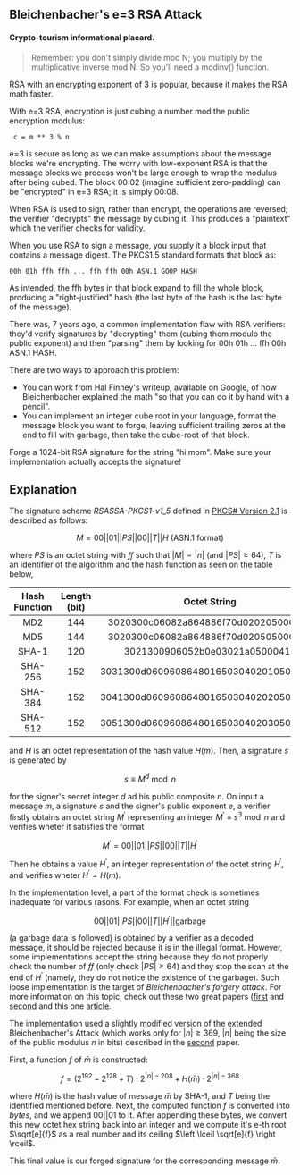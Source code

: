 ## Bleichenbacher's e=3 RSA Attack

#### Crypto-tourism informational placard.

> Remember: you don't simply divide mod N; you multiply by the multiplicative inverse mod N. So you'll need a modinv() function.

RSA with an encrypting exponent of 3 is popular, because it makes the RSA math faster.

With e=3 RSA, encryption is just cubing a number mod the public encryption modulus:

```
 c = m ** 3 % n
```

e=3 is secure as long as we can make assumptions about the message blocks we're encrypting. The worry with low-exponent RSA is that the message blocks we process won't be large enough to wrap the modulus after being cubed. The block 00:02 (imagine sufficient zero-padding) can be "encrypted" in e=3 RSA; it is simply 00:08.

When RSA is used to sign, rather than encrypt, the operations are reversed; the verifier "decrypts" the message by cubing it. This produces a "plaintext" which the verifier checks for validity.

When you use RSA to sign a message, you supply it a block input that contains a message digest. The PKCS1.5 standard formats that block as:

```
00h 01h ffh ffh ... ffh ffh 00h ASN.1 GOOP HASH
```

As intended, the ffh bytes in that block expand to fill the whole block, producing a "right-justified" hash (the last byte of the hash is the last byte of the message).

There was, 7 years ago, a common implementation flaw with RSA verifiers: they'd verify signatures by "decrypting" them (cubing them modulo the public exponent) and then "parsing" them by looking for 00h 01h ... ffh 00h ASN.1 HASH.

There are two ways to approach this problem:
- You can work from Hal Finney's writeup, available on Google, of how Bleichenbacher explained the math "so that you can do it by hand with a pencil".
- You can implement an integer cube root in your language, format the message block you want to forge, leaving sufficient trailing zeros at the end to fill with garbage, then take the cube-root of that block.

Forge a 1024-bit RSA signature for the string "hi mom". Make sure your implementation actually accepts the signature!

## Explanation

The signature scheme *RSASSA-PKCS1-v1_5* defined in [PKCS# Version 2.1](https://www.rfc-editor.org/rfc/rfc3447) is described as follows:

```math
\textrm{$M=00||01||PS||00||T||H$ (ASN.1 format)}
```

where $PS$ is an octet string with $ff$ such that $|M|=|n|$ (and $|PS|\geq 64$), $T$ is an identifier of the algorithm and the hash function as seen on the table below,

<center>

| Hash Function | Length (bit) |              Octet String              |
|      :-:      |      :-:     |                   :-:                  |
|      MD2      |      144     |  3020300c06082a864886f70d020205000410  |
|      MD5      |      144     |  3020300c06082a864886f70d020505000410  |
|     SHA-1     |      120     |     3021300906052b0e03021a05000414     |
|    SHA-256    |      152     | 3031300d060960864801650304020105000420 |
|    SHA-384    |      152     | 3041300d060960864801650304020205000430 |
|    SHA-512    |      152     | 3051300d060960864801650304020305000440 |

</center>

and $H$ is an octet representation of the hash value $H(m)$. Then, a signature $s$ is generated by



```math
s\equiv M^{d}\bmod n
```

for the signer's secret integer $d$ ad his public composite $n$. On input a message $m$, a signature $s$ and the signer's public exponent $e$, a verifier firstly obtains an octet string $M^{'}$ representing an integer $M^{'}\equiv s^{3}\bmod n$ and verifies wheter it satisfies the format

```math
M^{'}=00||01||PS||00||T||H^{'}
```

Then he obtains a value $H^{'}$, an integer representation of the octet string $H^{'}$, and verifies wheter $H^{'}=H(m)$.

In the implementation level, a part of the format check is sometimes inadequate for various rasons. For example, when an octet string

```math
\textrm{$00||01||PS||00||T||H^{'}||$garbage}
```
(a garbage data is followed) is obtained by a verifier as a decoded message, it should be rejected because it is in the illegal format. However, some implementations accept the string because they do not properly check the number of $ff$ (only check $|PS|\geq 64$) and they stop the scan at the end of $H^{'}$ (namely, they do not notice the existence of the garbage). Such loose implementation is the target of *Bleichenbacher's forgery attack*. For more information on this topic, check out these two great papers ([first](https://ieeexplore.ieee.org/document/4159923) and [second](https://www.jstage.jst.go.jp/article/ipsjjip/16/0/16_0_122/_article) and this one [article](https://mailarchive.ietf.org/arch/msg/openpgp/5rnE9ZRN1AokBVj3VqblGlP63QE/).

The implementation used a slightly modified version of the extended Bleichenbacher's Attack (which works only for $|n|\geq 369$, $|n|$ being the size of the public modulus $n$ in bits) described in the [second](https://www.jstage.jst.go.jp/article/ipsjjip/16/0/16_0_122/_article) paper.

First, a function $f$ of $\bar{m}$ is constructed:

```math
f=(2^{192}-2^{128}+T)\cdot 2^{|n|-208}+H(\bar{m})\cdot 2^{|n|-368}
```

where $H(\bar{m})$ is the hash value of message $\bar{m}$ by SHA-1, and $T$ being the identified mentioned before. Next, the computed function $f$ is converted into *bytes*, and we append $00||01$ to it. After appending these bytes, we convert this new octet hex string back into an integer and we compute it's e-th root $\sqrt[e]{f}$ as a real number and its ceiling $\left \lceil \sqrt[e]{f} \right \rceil$.

This final value is our forged signature for the corresponding message $\bar{m}$.







